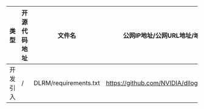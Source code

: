 | 类型     | 开源代码地址                                                                                                                           | 文件名                                                | 公网IP地址/公网URL地址/域名/邮箱地址 | 用途说明   |
|--------|----------------------------------------------------------------------------------------------------------------------------------|----------------------------------------------------|-----------------------|--------|
| 开发引入 | / | DLRM/requirements.txt | https://github.com/NVIDIA/dllogger#egg=dllogger | 相关依赖 |
